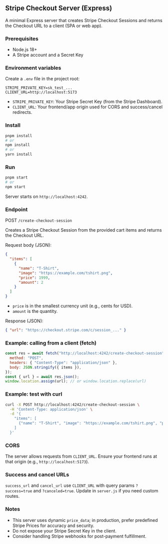## Stripe Checkout Server (Express)

A minimal Express server that creates Stripe Checkout Sessions and returns the Checkout URL to a client (SPA or web app).

### Prerequisites

- Node.js 18+
- A Stripe account and a Secret Key

### Environment variables

Create a `.env` file in the project root:

```env
STRIPE_PRIVATE_KEY=sk_test_...
CLIENT_URL=http://localhost:5173
```

- `STRIPE_PRIVATE_KEY`: Your Stripe Secret Key (from the Stripe Dashboard).
- `CLIENT_URL`: Your frontend/app origin used for CORS and success/cancel redirects.

### Install

```bash
pnpm install
# or
npm install
# or
yarn install
```

### Run

```bash
pnpm start
# or
npm start
```

Server starts on `http://localhost:4242`.

### Endpoint

POST `/create-checkout-session`

Creates a Stripe Checkout Session from the provided cart items and returns the Checkout URL.

Request body (JSON):

```json
{
  "items": [
    {
      "name": "T-Shirt",
      "image": "https://example.com/tshirt.png",
      "price": 1999,
      "amount": 2
    }
  ]
}
```

- `price` is in the smallest currency unit (e.g., cents for USD).
- `amount` is the quantity.

Response (JSON):

```json
{ "url": "https://checkout.stripe.com/c/session_..." }
```

### Example: calling from a client (fetch)

```js
const res = await fetch("http://localhost:4242/create-checkout-session", {
  method: "POST",
  headers: { "Content-Type": "application/json" },
  body: JSON.stringify({ items }),
});
const { url } = await res.json();
window.location.assign(url); // or window.location.replace(url)
```

### Example: test with curl

```bash
curl -X POST http://localhost:4242/create-checkout-session \
  -H 'Content-Type: application/json' \
  -d '{
    "items": [
      {"name": "T-Shirt", "image": "https://example.com/tshirt.png", "price": 1999, "amount": 1}
    ]
  }'
```

### CORS

The server allows requests from `CLIENT_URL`. Ensure your frontend runs at that origin (e.g., `http://localhost:5173`).

### Success and cancel URLs

`success_url` and `cancel_url` use `CLIENT_URL` with query params `?success=true` and `?canceled=true`. Update in `server.js` if you need custom routes.

### Notes

- This server uses dynamic `price_data`; in production, prefer predefined Stripe Prices for accuracy and security.
- Do not expose your Stripe Secret Key in the client.
- Consider handling Stripe webhooks for post-payment fulfillment.
